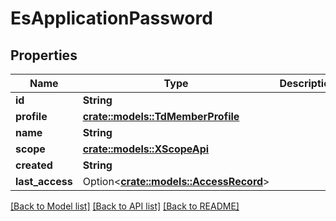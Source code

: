 # EsApplicationPassword

## Properties

Name | Type | Description | Notes
------------ | ------------- | ------------- | -------------
**id** | **String** |  | 
**profile** | [**crate::models::TdMemberProfile**](TD_MemberProfile.md) |  | 
**name** | **String** |  | 
**scope** | [**crate::models::XScopeApi**](XScopeApi.md) |  | 
**created** | **String** |  | 
**last_access** | Option<[**crate::models::AccessRecord**](AccessRecord.md)> |  | [optional]

[[Back to Model list]](../README.md#documentation-for-models) [[Back to API list]](../README.md#documentation-for-api-endpoints) [[Back to README]](../README.md)


